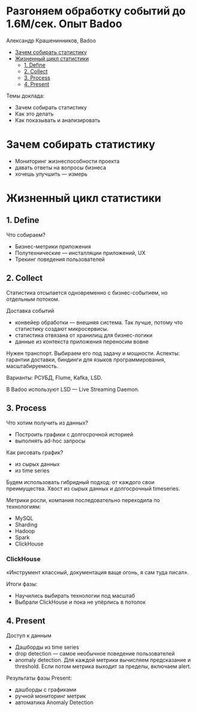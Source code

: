 # Разгоняем обработку событий до 1.6М/сек. Опыт Badoo

Александр Крашенинников, Badoo

<!-- START doctoc generated TOC please keep comment here to allow auto update -->
<!-- DON'T EDIT THIS SECTION, INSTEAD RE-RUN doctoc TO UPDATE -->


- [Зачем собирать статистику](#%D0%B7%D0%B0%D1%87%D0%B5%D0%BC-%D1%81%D0%BE%D0%B1%D0%B8%D1%80%D0%B0%D1%82%D1%8C-%D1%81%D1%82%D0%B0%D1%82%D0%B8%D1%81%D1%82%D0%B8%D0%BA%D1%83)
- [Жизненный цикл статистики](#%D0%B6%D0%B8%D0%B7%D0%BD%D0%B5%D0%BD%D0%BD%D1%8B%D0%B9-%D1%86%D0%B8%D0%BA%D0%BB-%D1%81%D1%82%D0%B0%D1%82%D0%B8%D1%81%D1%82%D0%B8%D0%BA%D0%B8)
  - [1. Define](#1-define)
  - [2. Collect](#2-collect)
  - [3. Process](#3-process)
  - [4. Present](#4-present)

<!-- END doctoc generated TOC please keep comment here to allow auto update -->

Темы доклада:

* Зачем собирать статистику
* Как это делать
* Как показывать и анализировать


# Зачем собирать статистику

* Мониторинг жизнеспособности проекта
* давать ответы на вопросы бизнеса
* хочешь улучшить — измерь

# Жизненный цикл статистики

## 1. Define

Что собираем? 

* Бизнес-метрики приложения
* Полутехнические — инсталляции приложений, UX
* Трекинг поведения пользователей

## 2. Collect

Статистика отсылается одновременно с бизнес-событием, но отдельным потоком.

Доставка событий

* конвейер обработки — внешняя система. Так лучше, потому что статистику создают микросервисы.
* статистика отвязана от хранилищ для бизнес-логики
* данные из контекста приложения переносим вовне

Нужен транспорт. Выбираем его под задачу и мощности. Аспекты: гарантии доставки, биндинги для языков программирования, масштабируемость.

Варианты: РСУБД, Flume, Kafka, LSD. 

В Badoo используют LSD — Live Streaming Daemon.

## 3. Process

Что хотим получить из данных?

* Построить графики с долгосрочной историей
* выполнять ad-hoc запросы

Как рисовать график?

* из сырых данных
* из time series

Будем использовать гибридный подход: от каждого свои преимущества. Хвост из сырых данных и долгосрочный timeseries.

Метрики росли, компания последовательно переходила по технологиям:

* MySQL
* Sharding
* Hadoop
* Spark
* ClickHouse

### ClickHouse

«Инструмент классный, документация ваще огонь, я сам туда писал».

Итоги фазы:

* Научились выбирать технологии под масштаб
* Выбрали ClickHouse и пока не упёрлись в потолок

## 4. Present

Доступ к данным

* Дашборды из time series
* drop detection — самое необычное поведение пользователей
* anomaly detection. Для каждой метрики вычисляем предсказание и threshold. Если потом метрика выходит за пределы, включаем alert.

Результаты фазы Present:

* дашборды с графиками
* ручной мониторинг метрик
* автоматика Anomaly Detection

